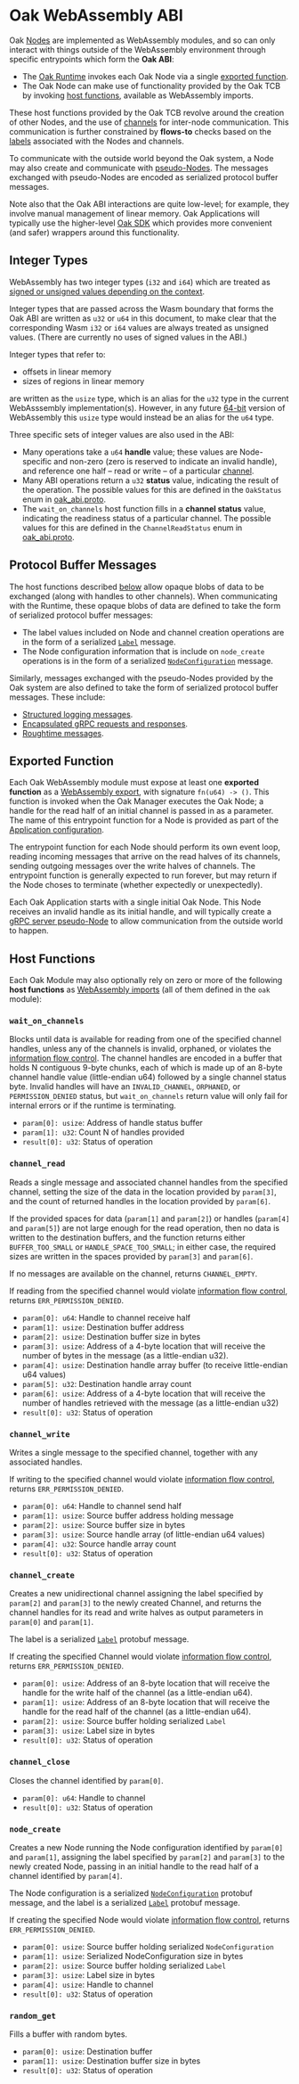 # Oak WebAssembly ABI

Oak [Nodes](concepts.md#oak-node) are implemented as WebAssembly modules, and so
can only interact with things outside of the WebAssembly environment through
specific entrypoints which form the **Oak ABI**:

- The [Oak Runtime](concepts.md#oak-runtime) invokes each Oak Node via a single
  [exported function](#exported-function).
- The Oak Node can make use of functionality provided by the Oak TCB by invoking
  [host functions](#host-functions), available as WebAssembly imports.

These host functions provided by the Oak TCB revolve around the creation of
other Nodes, and the use of [channels](concepts.md#channels) for inter-node
communication. This communication is further constrained by **flows-to** checks
based on the [labels](concepts.md#information-flow-control) associated with the
Nodes and channels.

To communicate with the outside world beyond the Oak system, a Node may also
create and communicate with [pseudo-Nodes](concepts.md#pseudo-nodes). The
messages exchanged with pseudo-Nodes are encoded as serialized protocol buffer
messages.

Note also that the Oak ABI interactions are quite low-level; for example, they
involve manual management of linear memory. Oak Applications will typically use
the higher-level [Oak SDK](sdk.md) which provides more convenient (and safer)
wrappers around this functionality.

## Integer Types

WebAssembly has two integer types (`i32` and `i64`) which are treated as
[signed or unsigned values depending on the context](https://webassembly.github.io/spec/core/syntax/types.html#value-types).

Integer types that are passed across the Wasm boundary that forms the Oak ABI
are written as `u32` or `u64` in this document, to make clear that the
corresponding Wasm `i32` or `i64` values are always treated as unsigned values.
(There are currently no uses of signed values in the ABI.)

Integer types that refer to:

- offsets in linear memory
- sizes of regions in linear memory

are written as the `usize` type, which is an alias for the `u32` type in the
current WebAsssembly implementation(s). However, in any future
[64-bit](https://github.com/WebAssembly/design/blob/master/FutureFeatures.md#linear-memory-bigger-than-4-gib)
version of WebAssembly this `usize` type would instead be an alias for the `u64`
type.

Three specific sets of integer values are also used in the ABI:

- Many operations take a `u64` **handle** value; these values are Node-specific
  and non-zero (zero is reserved to indicate an invalid handle), and reference
  one half &ndash; read or write &ndash; of a particular
  [channel](concepts.md#channels).
- Many ABI operations return a `u32` **status** value, indicating the result of
  the operation. The possible values for this are defined in the `OakStatus`
  enum in [oak_abi.proto](/oak/proto/oak_abi.proto).
- The `wait_on_channels` host function fills in a **channel status** value,
  indicating the readiness status of a particular channel. The possible values
  for this are defined in the `ChannelReadStatus` enum in
  [oak_abi.proto](/oak/proto/oak_abi.proto).

## Protocol Buffer Messages

The host functions described [below](#host-functions) allow opaque blobs of data
to be exchanged (along with handles to other channels). When communicating with
the Runtime, these opaque blobs of data are defined to take the form of
serialized protocol buffer messages:

- The label values included on Node and channel creation operations are in the
  form of a serialized [`Label`](/oak/proto/label.proto) message.
- The Node configuration information that is include on `node_create` operations
  is in the form of a serialized
  [`NodeConfiguration`](/oak/proto/application.proto) message.

Similarly, messages exchanged with the pseudo-Nodes provided by the Oak system
are also defined to take the form of serialized protocol buffer messages. These
include:

- [Structured logging messages](/oak/proto/log.proto).
- [Encapsulated gRPC requests and responses](/oak/proto/grpc_encap.proto).
- [Roughtime messages](/oak/proto/roughtime_service.proto).

## Exported Function

Each Oak WebAssembly module must expose at least one **exported function** as a
[WebAssembly export](https://webassembly.github.io/spec/core/syntax/modules.html#exports),
with signature `fn(u64) -> ()`. This function is invoked when the Oak Manager
executes the Oak Node; a handle for the read half of an initial channel is
passed in as a parameter. The name of this entrypoint function for a Node is
provided as part of the
[Application configuration](/oak/proto/application.proto).

The entrypoint function for each Node should perform its own event loop, reading
incoming messages that arrive on the read halves of its channels, sending
outgoing messages over the write halves of channels. The entrypoint function is
generally expected to run forever, but may return if the Node choses to
terminate (whether expectedly or unexpectedly).

Each Oak Application starts with a single initial Oak Node. This Node receives
an invalid handle as its initial handle, and will typically create a
[gRPC server pseudo-Node](concepts.md#pseudo-nodes) to allow communication from
the outside world to happen.

## Host Functions

Each Oak Module may also optionally rely on zero or more of the following **host
functions** as
[WebAssembly imports](https://webassembly.github.io/spec/core/syntax/modules.html#imports)
(all of them defined in the `oak` module):

### `wait_on_channels`

Blocks until data is available for reading from one of the specified channel
handles, unless any of the channels is invalid, orphaned, or violates the
[information flow control](/docs/concepts.md#labels). The channel handles are
encoded in a buffer that holds N contiguous 9-byte chunks, each of which is made
up of an 8-byte channel handle value (little-endian u64) followed by a single
channel status byte. Invalid handles will have an `INVALID_CHANNEL`, `ORPHANED`,
or `PERMISSION_DENIED` status, but `wait_on_channels` return value will only
fail for internal errors or if the runtime is terminating.

- `param[0]: usize`: Address of handle status buffer
- `param[1]: u32`: Count N of handles provided
- `result[0]: u32`: Status of operation

### `channel_read`

Reads a single message and associated channel handles from the specified
channel, setting the size of the data in the location provided by `param[3]`,
and the count of returned handles in the location provided by `param[6]`.

If the provided spaces for data (`param[1]` and `param[2]`) or handles
(`param[4]` and `param[5]`) are not large enough for the read operation, then no
data is written to the destination buffers, and the function returns either
`BUFFER_TOO_SMALL` or `HANDLE_SPACE_TOO_SMALL`; in either case, the required
sizes are written in the spaces provided by `param[3]` and `param[6]`.

If no messages are available on the channel, returns `CHANNEL_EMPTY`.

If reading from the specified channel would violate
[information flow control](/docs/concepts.md#labels), returns
`ERR_PERMISSION_DENIED`.

- `param[0]: u64`: Handle to channel receive half
- `param[1]: usize`: Destination buffer address
- `param[2]: usize`: Destination buffer size in bytes
- `param[3]: usize`: Address of a 4-byte location that will receive the number
  of bytes in the message (as a little-endian u32).
- `param[4]: usize`: Destination handle array buffer (to receive little-endian
  u64 values)
- `param[5]: u32`: Destination handle array count
- `param[6]: usize`: Address of a 4-byte location that will receive the number
  of handles retrieved with the message (as a little-endian u32)
- `result[0]: u32`: Status of operation

### `channel_write`

Writes a single message to the specified channel, together with any associated
handles.

If writing to the specified channel would violate
[information flow control](/docs/concepts.md#labels), returns
`ERR_PERMISSION_DENIED`.

- `param[0]: u64`: Handle to channel send half
- `param[1]: usize`: Source buffer address holding message
- `param[2]: usize`: Source buffer size in bytes
- `param[3]: usize`: Source handle array (of little-endian u64 values)
- `param[4]: u32`: Source handle array count
- `result[0]: u32`: Status of operation

### `channel_create`

Creates a new unidirectional channel assigning the label specified by `param[2]`
and `param[3]` to the newly created Channel, and returns the channel handles for
its read and write halves as output parameters in `param[0]` and `param[1]`.

The label is a serialized [`Label`](/oak/proto/label.proto) protobuf message.

If creating the specified Channel would violate
[information flow control](/docs/concepts.md#labels), returns
`ERR_PERMISSION_DENIED`.

- `param[0]: usize`: Address of an 8-byte location that will receive the handle
  for the write half of the channel (as a little-endian u64).
- `param[1]: usize`: Address of an 8-byte location that will receive the handle
  for the read half of the channel (as a little-endian u64).
- `param[2]: usize`: Source buffer holding serialized `Label`
- `param[3]: usize`: Label size in bytes
- `result[0]: u32`: Status of operation

### `channel_close`

Closes the channel identified by `param[0]`.

- `param[0]: u64`: Handle to channel
- `result[0]: u32`: Status of operation

### `node_create`

Creates a new Node running the Node configuration identified by `param[0]` and
`param[1]`, assigning the label specified by `param[2]` and `param[3]` to the
newly created Node, passing in an initial handle to the read half of a channel
identified by `param[4]`.

The Node configuration is a serialized
[`NodeConfiguration`](/oak/proto/application.proto) protobuf message, and the
label is a serialized [`Label`](/oak/proto/label.proto) protobuf message.

If creating the specified Node would violate
[information flow control](/docs/concepts.md#labels), returns
`ERR_PERMISSION_DENIED`.

- `param[0]: usize`: Source buffer holding serialized `NodeConfiguration`
- `param[1]: usize`: Serialized NodeConfiguration size in bytes
- `param[2]: usize`: Source buffer holding serialized `Label`
- `param[3]: usize`: Label size in bytes
- `param[4]: usize`: Handle to channel
- `result[0]: u32`: Status of operation

### `random_get`

Fills a buffer with random bytes.

- `param[0]: usize`: Destination buffer
- `param[1]: usize`: Destination buffer size in bytes
- `result[0]: u32`: Status of operation
